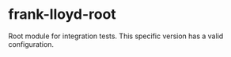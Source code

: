 # frank-lloyd-root

Root module for integration tests. This specific version has a valid configuration.
